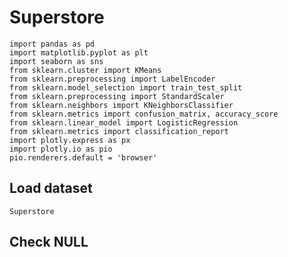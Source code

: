 # Superstore
```import numpy as np
import pandas as pd
import matplotlib.pyplot as plt
import seaborn as sns
from sklearn.cluster import KMeans
from sklearn.preprocessing import LabelEncoder
from sklearn.model_selection import train_test_split
from sklearn.preprocessing import StandardScaler
from sklearn.neighbors import KNeighborsClassifier
from sklearn.metrics import confusion_matrix, accuracy_score
from sklearn.linear_model import LogisticRegression
from sklearn.metrics import classification_report
import plotly.express as px
import plotly.io as pio
pio.renderers.default = 'browser'
```

## Load dataset
```Superstore = pd.read_csv('C:\\Users\\User\\Desktop\\GIT_Projects\\Pyyhon_Practice\\SampleSuperstore\\SampleSuperstore.csv', index_col=False)
Superstore
```

## Check NULL
```Superstore.isnull().sum()
```